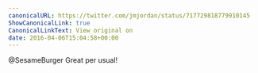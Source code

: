 ```yaml
---
canonicalURL: https://twitter.com/jmjordan/status/717729818779910145
ShowCanonicalLink: true
CanonicalLinkText: View original on
date: 2016-04-06T15:04:58+00:00
---
```

@SesameBurger Great per usual!